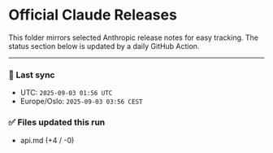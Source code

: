 # Official Claude Releases

This folder mirrors selected Anthropic release notes for easy tracking.
The status section below is updated by a daily GitHub Action.


---

<!-- sync-status:start -->

### 🔄 Last sync
- UTC: `2025-09-03 01:56 UTC`
- Europe/Oslo: `2025-09-03 03:56 CEST`

### ✅ Files updated this run

- api.md (+4 / -0)<!-- sync-status:end -->













